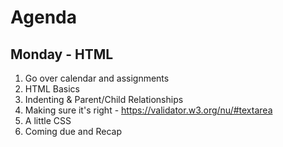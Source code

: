 # Agenda

## Monday - HTML

1. Go over calendar and assignments
2. HTML Basics
3. Indenting & Parent/Child Relationships
4. Making sure it's right - https://validator.w3.org/nu/#textarea
5. A little CSS
6. Coming due and Recap